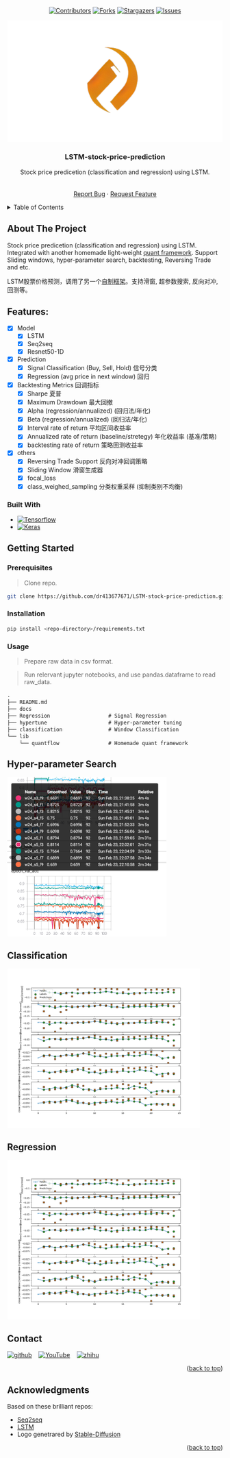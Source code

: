 
<a name="readme-top"></a>

<div align="center">

[![Contributors][contributors-shield]][contributors-url]
[![Forks][forks-shield]][forks-url]
[![Stargazers][stars-shield]][stars-url]
[![Issues][issues-shield]][issues-url]

</div>

<div align="center">
  <a href="https://github.com/dr413677671/LSTM-stock-price-prediction">
    <img src="docs/logo.png" alt="Logo" >
  </a>
  <h3 align="center">LSTM-stock-price-prediction</h3>
  <p align="center">
    Stock price predicetion (classification and regression) using LSTM.
    <br />
    <!-- <a href="https://github.com/dr413677671/LSTM-stock-price-prediction/README.md"><strong>Play it »</strong></a> -->
    <br />
    <br />
    <!-- <a href="https://github.com/dr413677671/LSTM-stock-price-prediction/README.md">Explore the docs</a>
    · -->
    <a href="https://github.com/dr413677671/LSTM-stock-price-prediction/issues">Report Bug</a>
    ·
    <a href="https://github.com/dr413677671/LSTM-stock-price-prediction/issues">Request Feature</a>
  </p>
</div>



<!-- TABLE OF CONTENTS -->
<details>
  <summary>Table of Contents</summary>
  <ol>
    <li>
      <a href="#about-the-project">About The Project</a>
      <!-- <ul>
        <li><a href="#built-with">Built With</a></li>
      </ul> -->
    </li>
    <li>
      <a href="#getting-started">Getting Started</a>
        <ul>
        <li><a href="#Prerequisites">Prerequisites</a></li>
        <li><a href="#Installation">Installation</a></li>
        <li><a href="#Usage">Usage</a></li>
      </ul>
    </li>
    <li><a href="#hyper-parameter-search">Hyper-parameter Search</a></li>
    <li><a href="#classification">Classification</a></li>
    <li><a href="#regression">Regression</a></li>
    <li><a href="#acknowledgments">Acknowledgments</a></li>
  </ol>
</details>



<!-- ABOUT THE PROJECT -->

<!-- <div align=center>
<img src='./assets/screenshot.JPG'>
</div> -->

## About The Project

Stock price predicetion (classification and regression) using LSTM. Integrated with another homemade light-weight [quant framework](https://github.com/dr413677671/Quantflow-deep-learning-quant-framework). Support Sliding windows, hyper-parameter search, backtesting, Reversing Trade and etc. 

LSTM股票价格预测，调用了另一个[自制框架](https://github.com/dr413677671/Quantflow-deep-learning-quant-framework)。支持滑窗, 超参数搜索, 反向对冲, 回测等。

## Features:
- [x] Model
    - [x] LSTM
    - [x] Seq2seq
    - [x] Resnet50-1D
- [x] Prediction
    - [x] Signal Classification (Buy, Sell, Hold) 信号分类
    - [x] Regression (avg price in next window) 回归
- [x] Backtesting Metrics 回调指标
    - [x] Sharpe 夏普
    - [x] Maximum Drawdown 最大回撤
    - [x] Alpha (regression/annualized) (回归法/年化)
    - [x] Beta (regression/annualized) (回归法/年化)
    - [x] Interval rate of return 平均区间收益率
    - [x] Annualized rate of return (baseline/stretegy) 年化收益率 (基准/策略)
    - [x] backtesting rate of return 策略回测收益率
- [x] others
    - [x] Reversing Trade Support 反向对冲回调策略
    - [x] Sliding Window 滑窗生成器
    - [x] focal_loss
    - [x] class_weighed_sampling 分类权重采样 (抑制类别不均衡)

### Built With

* [![Tensorflow][Tensorflow]][Tensorflow-url]
* [![Keras][Keras]][Keras-url]

## Getting Started


### Prerequisites

> Clone repo.

  ```sh
  git clone https://github.com/dr413677671/LSTM-stock-price-prediction.git
  ```
  
### Installation

  ```sh
  pip install <repo-directory>/requirements.txt
  ```

### Usage

> Prepare raw data in csv format. 

> Run relervant jupyter notebooks, and use pandas.dataframe to read raw_data.

    .
    ├── README.md
    ├── docs 
    ├── Regression                   # Signal Regression 
    ├── hypertune                    # Hyper-parameter tuning
    ├── classification               # Window Classification
    └── lib 
        └── quantflow                # Homemade quant framework 

## Hyper-parameter Search

<div align=left>
<img src='./docs/grid-search.png' width=372 height=372>
</div>

## Classification

<div align=left>
<img src='./docs/result_classification.png' width=450 height=372>
</div>

## Regression

<div align=left>
<img src='./docs/result_classification.png' width=450 height=372>
</div>

## Contact

[<img src='https://cdn.jsdelivr.net/npm/simple-icons@3.0.1/icons/github.svg' alt='github' margin='10px' height='40'>](https://github.com/https://github.com/dr413677671) &nbsp;&nbsp; [<img src='https://cdn.jsdelivr.net/npm/simple-icons@3.0.1/icons/youtube.svg' alt='YouTube' height='40'>](https://www.youtube.com/channel/https://www.youtube.com/@randuan9718/videos) &nbsp;&nbsp; [<img src='https://cdn.jsdelivr.net/npm/simple-icons@3.0.1/icons/zhihu.svg' alt='zhihu' height='40'>](https://www.zhihu.com/people/kumonoue)  

<p align="right">(<a href="#readme-top">back to top</a>)</p>

<!-- ACKNOWLEDGMENTS -->
## Acknowledgments
Based on these brilliant repos:
* [Seq2seq](https://github.com/google/seq2seq)
* [LSTM](https://www.tensorflow.org/api_docs/python/tf/keras/layers/LSTM)
* Logo genetrared by [Stable-Diffusion](https://github.com/CompVis/stable-diffusion)

<p align="right">(<a href="#readme-top">back to top</a>)</p>

<!-- MARKDOWN LINKS & IMAGES -->
<!-- https://www.markdownguide.org/basic-syntax/#reference-style-links -->
[contributors-shield]: https://img.shields.io/github/contributors/dr413677671/LSTM-stock-price-prediction.svg?style=for-the-badge
[contributors-url]: https://github.com/dr413677671/LSTM-stock-price-prediction/graphs/contributors
[forks-shield]: https://img.shields.io/github/forks/dr413677671/LSTM-stock-price-prediction.svg?style=for-the-badge
[forks-url]: https://github.com/dr413677671/LSTM-stock-price-prediction/network/members
[stars-shield]: https://img.shields.io/github/stars/dr413677671/LSTM-stock-price-prediction.svg?style=for-the-badge
[stars-url]: https://github.com/dr413677671/LSTM-stock-price-prediction/stargazers
[issues-shield]: https://img.shields.io/github/issues/dr413677671/LSTM-stock-price-prediction.svg?style=for-the-badge
[issues-url]: https://github.com/dr413677671/LSTM-stock-price-prediction/issues

[python-img]: https://img.shields.io/badge/Python-FFD43B?style=for-the-badge&logo=python&logoColor=blue
[python-url]: https://www.python.org/
[Tensorflow]: https://img.shields.io/badge/TensorFlow-FF6F00?style=for-the-badge&logo=tensorflow&logoColor=white
[Tensorflow-url]: https://github.com/tensorflow/tensorflow
[Keras]: https://img.shields.io/badge/Keras-FF0000?style=for-the-badge&logo=keras&logoColor=white
[Keras-url]: https://github.com/keras-team/keras


<!-- [product-screenshot]: docs/screenshot.JPG -->
